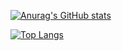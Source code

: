 [![Anurag's GitHub stats](https://github-readme-stats.vercel.app/api?username=tischrei)](https://github.com/tischrei/github-readme-stats)

[![Top Langs](https://github-readme-stats.vercel.app/api/top-langs/?username=tischrei)](https://github.com/tischrei/github-readme-stats)
